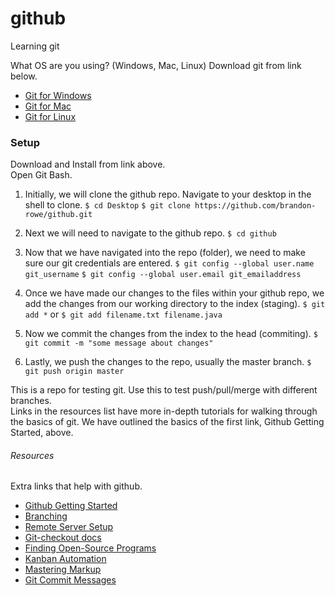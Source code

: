 # github
Learning git

What OS are you using? (Windows, Mac, Linux) Download git from link below.

+ [Git for Windows](https://git-scm.com/download/win)
+ [Git for Mac](https://git-scm.com/download/mac)
+ [Git for Linux](https://git-scm.com/download/linux)

<h3>Setup</h3>
<p>
Download and Install from link above.
<br>
Open Git Bash.
<br>

1. Initially, we will clone the github repo. Navigate to your desktop in the shell to clone. 
`$ cd Desktop`
`$ git clone https://github.com/brandon-rowe/github.git`

2. Next we will need to navigate to the github repo.
`$ cd github`

	
3. Now that we have navigated into the repo (folder), we need to make sure our 
git credentials are entered.
`$ git config --global user.name git_username`
`$ git config --global user.email git_emailaddress`

4. Once we have made our changes to the files within your github repo, we add
the changes from our working directory to the index (staging).
`$ git add *` or `$ git add filename.txt filename.java` 

5. Now we commit the changes from the index to the head (commiting).
`$ git commit -m "some message about changes"` 

6. Lastly, we push the changes to the repo, usually the master branch.
`$ git push origin master` 



<p>
This is a repo for testing git. Use this to test push/pull/merge with different branches.
<br>
Links in the resources list have more in-depth tutorials for walking through the basics of git. We have outlined the basics of the first link, Github Getting Started, above.
</p>

<h6>Resources</h6>

Extra links that help with github.
+ [Github Getting Started](https://rogerdudler.github.io/git-guide/)
+ [Branching](https://confluence.atlassian.com/bitbucket/branching-a-repository-223217999.html)
+ [Remote Server Setup](https://kbroman.org/github_tutorial/pages/init.html)
+ [Git-checkout docs](https://git-scm.com/docs/git-checkout)
+ [Finding Open-Source Programs](https://help.github.com/en/articles/finding-open-source-projects-on-github)
+ [Kanban Automation](https://help.github.com/en/articles/configuring-automation-for-project-boards)
+ [Mastering Markup](https://guides.github.com/features/mastering-markdown/)
+ [Git Commit Messages](https://chris.beams.io/posts/git-commit/)


